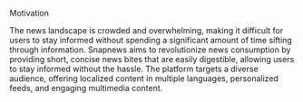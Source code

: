 
Motivation 

The news landscape is crowded and overwhelming, making it difficult for users to stay informed without spending a significant amount of time sifting through information. Snapnews aims to revolutionize news consumption by providing short, concise news bites that are easily digestible, allowing users to stay informed without the hassle. The platform targets a diverse audience, offering localized content in multiple languages, personalized feeds, and engaging multimedia content.

